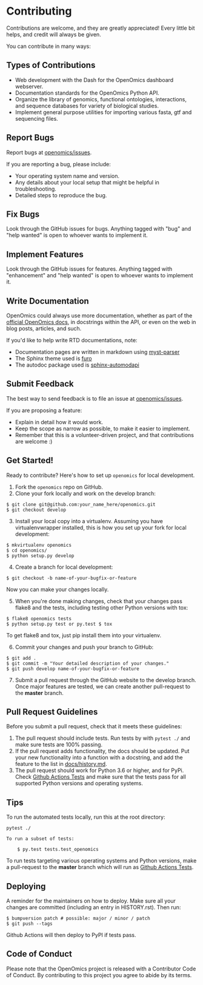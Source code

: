# Contributing

Contributions are welcome, and they are greatly appreciated! Every little bit
helps, and credit will always be given.

You can contribute in many ways:

## Types of Contributions
- Web development with the Dash for the OpenOmics dashboard webserver.
- Documentation standards for the OpenOmics Python API.
- Organize the library of genomics, functional ontologies, interactions, and sequence databases for variety of
  biological studies.
- Implement general purpose utilities for importing various fasta, gtf and sequencing files.

## Report Bugs

Report bugs at [openomics/issues](https://github.com/JonnyTran/openomics/issues).

If you are reporting a bug, please include:

- Your operating system name and version.
- Any details about your local setup that might be helpful in troubleshooting.
- Detailed steps to reproduce the bug.

## Fix Bugs

Look through the GitHub issues for bugs. Anything tagged with "bug" and "help
wanted" is open to whoever wants to implement it.

## Implement Features

Look through the GitHub issues for features. Anything tagged with "enhancement"
and "help wanted" is open to whoever wants to implement it.

## Write Documentation

OpenOmics could always use more documentation, whether as part of the
[official OpenOmics docs](https://openomics.readthedocs.io/), in docstrings within the API, or even on the web in blog posts,
articles, and such.

If you'd like to help write RTD documentations, note:
- Documentation pages are written in markdown using [myst-parser](https://myst-parser.readthedocs.io/en/latest/index.html)
- The Sphinx theme used is [furo](https://pradyunsg.me/furo/)
- The autodoc package used is [sphinx-automodapi](https://sphinx-automodapi.readthedocs.io/en/latest/)

## Submit Feedback

The best way to send feedback is to file an issue at [openomics/issues](https://github.com/JonnyTran/openomics/issues).

If you are proposing a feature:

- Explain in detail how it would work.
- Keep the scope as narrow as possible, to make it easier to implement.
- Remember that this is a volunteer-driven project, and that contributions
  are welcome :)

## Get Started!

Ready to contribute? Here's how to set up `openomics` for local development.

1. Fork the `openomics` repo on GitHub.
2. Clone your fork locally and work on the develop branch:
```
$ git clone git@github.com:your_name_here/openomics.git
$ git checkout develop
```

3. Install your local copy into a virtualenv. Assuming you have virtualenvwrapper installed, this is how you set up your fork for local development:
```
$ mkvirtualenv openomics
$ cd openomics/
$ python setup.py develop
```

4. Create a branch for local development:
```
$ git checkout -b name-of-your-bugfix-or-feature
```
   Now you can make your changes locally.

5. When you're done making changes, check that your changes pass flake8 and the
   tests, including testing other Python versions with tox:
```
$ flake8 openomics tests
$ python setup.py test or py.test $ tox
```

   To get flake8 and tox, just pip install them into your virtualenv.

6. Commit your changes and push your branch to GitHub:
```
$ git add .
$ git commit -m "Your detailed description of your changes."
$ git push develop name-of-your-bugfix-or-feature
```
7. Submit a pull request through the GitHub website to the develop branch. Once major features are tested, we can create
   another pull-request to the **master** branch.

## Pull Request Guidelines

Before you submit a pull request, check that it meets these guidelines:

1. The pull request should include tests. Run tests by with `pytest ./` and make sure tests are 100% passing.
2. If the pull request adds functionality, the docs should be updated. Put your new functionality into a function with a
   docstring, and add the feature to the list
   in [docs/history.md](https://github.com/JonnyTran/OpenOmics/blob/master/docs/history.md).
3. The pull request should work for Python 3.6 or higher, and for PyPi. Check
   [Github Actions Tests](https://github.com/JonnyTran/OpenOmics/actions/workflows/python-package.yml)
   and make sure that the tests pass for all supported Python versions and operating systems.

## Tips

To run the automated tests locally, run this at the root directory:

    pytest ./

```{hint}
To run a subset of tests:

    $ py.test tests.test_openomics

```

To run tests targeting various operating systems and Python versions, make a pull-request to the **master** branch which
will run as [Github Actions Tests](https://github.com/JonnyTran/OpenOmics/actions/workflows/python-package.yml).

## Deploying

A reminder for the maintainers on how to deploy. Make sure all your changes are committed (including an entry in
HISTORY.rst). Then run:

    $ bumpversion patch # possible: major / minor / patch
    $ git push --tags

Github Actions will then deploy to PyPI if tests pass.

## Code of Conduct
Please note that the OpenOmics project is released with a Contributor Code of Conduct. By contributing to this project you agree to abide by its terms.

[openomics/issues]: https://github.com/JonnyTran/openomics/issues
